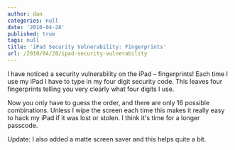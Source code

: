 ```yaml
---
author: dan
categories: null
date: '2010-04-28'
published: true
tags: null
title: 'iPad Security Vulnerability: Fingerprints'
url: /2010/04/28/ipad-security-vulnerability
---
```



I have noticed a security vulnerability on the iPad – fingerprints!  Each time I use my iPad I have to type in my four digit security code.  This leaves four fingerprints telling you very clearly what four digits I use.

Now you only have to guess the order, and there are only 16 possible combinations.  Unless I wipe the screen each time this makes it really easy to hack my iPad if it was lost or stolen.  I think it's time for a longer passcode.

Update: I also added a matte screen saver and this helps quite a bit.